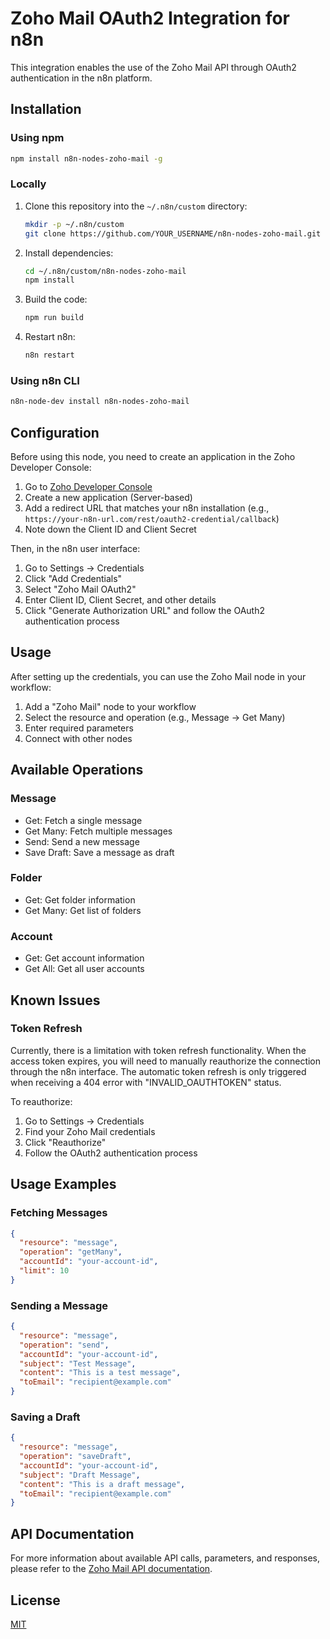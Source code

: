 # Zoho Mail OAuth2 Integration for n8n

This integration enables the use of the Zoho Mail API through OAuth2 authentication in the n8n platform.

## Installation

### Using npm

```bash
npm install n8n-nodes-zoho-mail -g
```

### Locally

1. Clone this repository into the `~/.n8n/custom` directory:
   ```bash
   mkdir -p ~/.n8n/custom
   git clone https://github.com/YOUR_USERNAME/n8n-nodes-zoho-mail.git ~/.n8n/custom/
   ```

2. Install dependencies:
   ```bash
   cd ~/.n8n/custom/n8n-nodes-zoho-mail
   npm install
   ```

3. Build the code:
   ```bash
   npm run build
   ```

4. Restart n8n:
   ```bash
   n8n restart
   ```

### Using n8n CLI

```bash
n8n-node-dev install n8n-nodes-zoho-mail
```

## Configuration

Before using this node, you need to create an application in the Zoho Developer Console:

1. Go to [Zoho Developer Console](https://api-console.zoho.com/)
2. Create a new application (Server-based)
3. Add a redirect URL that matches your n8n installation (e.g., `https://your-n8n-url.com/rest/oauth2-credential/callback`)
4. Note down the Client ID and Client Secret

Then, in the n8n user interface:

1. Go to Settings → Credentials
2. Click "Add Credentials"
3. Select "Zoho Mail OAuth2"
4. Enter Client ID, Client Secret, and other details
5. Click "Generate Authorization URL" and follow the OAuth2 authentication process

## Usage

After setting up the credentials, you can use the Zoho Mail node in your workflow:

1. Add a "Zoho Mail" node to your workflow
2. Select the resource and operation (e.g., Message → Get Many)
3. Enter required parameters
4. Connect with other nodes

## Available Operations

### Message
- Get: Fetch a single message
- Get Many: Fetch multiple messages
- Send: Send a new message
- Save Draft: Save a message as draft

### Folder
- Get: Get folder information
- Get Many: Get list of folders

### Account
- Get: Get account information
- Get All: Get all user accounts

## Known Issues

### Token Refresh
Currently, there is a limitation with token refresh functionality. When the access token expires, you will need to manually reauthorize the connection through the n8n interface. The automatic token refresh is only triggered when receiving a 404 error with "INVALID_OAUTHTOKEN" status.

To reauthorize:
1. Go to Settings → Credentials
2. Find your Zoho Mail credentials
3. Click "Reauthorize"
4. Follow the OAuth2 authentication process

## Usage Examples

### Fetching Messages

```json
{
  "resource": "message",
  "operation": "getMany",
  "accountId": "your-account-id",
  "limit": 10
}
```

### Sending a Message

```json
{
  "resource": "message",
  "operation": "send",
  "accountId": "your-account-id",
  "subject": "Test Message",
  "content": "This is a test message",
  "toEmail": "recipient@example.com"
}
```

### Saving a Draft

```json
{
  "resource": "message",
  "operation": "saveDraft",
  "accountId": "your-account-id",
  "subject": "Draft Message",
  "content": "This is a draft message",
  "toEmail": "recipient@example.com"
}
```

## API Documentation

For more information about available API calls, parameters, and responses, please refer to the [Zoho Mail API documentation](https://www.zoho.com/mail/help/api/).

## License

[MIT](LICENSE) 